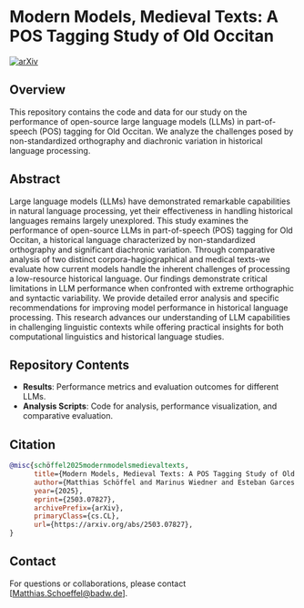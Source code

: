 # Modern Models, Medieval Texts: A POS Tagging Study of Old Occitan

[![arXiv](https://img.shields.io/badge/arXiv-2503.07827-b31b1b.svg)](https://arxiv.org/abs/2503.07827)

## Overview  
This repository contains the code and data for our study on the performance of open-source large language models (LLMs) in part-of-speech (POS) tagging for Old Occitan. We analyze the challenges posed by non-standardized orthography and diachronic variation in historical language processing.  

## Abstract  
Large language models (LLMs) have demonstrated remarkable capabilities in natural language processing, yet their effectiveness in handling historical languages remains largely unexplored. This study examines the performance of open-source LLMs in part-of-speech (POS) tagging for Old Occitan, a historical language characterized by non-standardized orthography and significant diachronic variation. Through comparative analysis of two distinct corpora-hagiographical and medical texts-we evaluate how current models handle the inherent challenges of processing a low-resource historical language. Our findings demonstrate critical limitations in LLM performance when confronted with extreme orthographic and syntactic variability. We provide detailed error analysis and specific recommendations for improving model performance in historical language processing. This research advances our understanding of LLM capabilities in challenging linguistic contexts while offering practical insights for both computational linguistics and historical language studies. 

## Repository Contents 
- **Results**: Performance metrics and evaluation outcomes for different LLMs.  
- **Analysis Scripts**: Code for analysis, performance visualization, and comparative evaluation.  

## Citation  
```bibtex
@misc{schöffel2025modernmodelsmedievaltexts,
      title={Modern Models, Medieval Texts: A POS Tagging Study of Old Occitan}, 
      author={Matthias Schöffel and Marinus Wiedner and Esteban Garces Arias and Paula Ruppert and Christian Heumann and Matthias Aßenmacher},
      year={2025},
      eprint={2503.07827},
      archivePrefix={arXiv},
      primaryClass={cs.CL},
      url={https://arxiv.org/abs/2503.07827}, 
}
```

## Contact  
For questions or collaborations, please contact [Matthias.Schoeffel@badw.de].  
